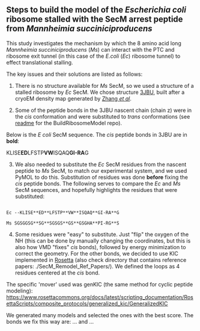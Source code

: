 ## Steps to build the model of the _Escherichia coli_ ribosome stalled with the SecM arrest peptide from _Mannheimia succiniciproducens_

This study investigates the mechanism by which the 8 amino acid long _Mannheimia succiniciproducens_ (_Ms_) can interact with the PTC and ribosome exit tunnel (in this case of the _E.coli_ (_Ec_) ribosome tunnel) to effect translational stalling. 

The key issues and their solutions are listed as follows: 

1. There is no structure available for _Ms_ SecM, so we used a structure of a stalled ribosome by _Ec_ SecM. We chose structure [3JBU](https://www.rcsb.org/structure/3JBU), built after a cryoEM density map generated by [Zhang _et al_](https://elifesciences.org/articles/09684).  

2. Some of the peptide bonds in the 3JBU nascent chain (chain z) were in the _cis_ conformation and were substituted to _trans_ conformations (see [readme](https://github.com/fatipardo/BuildRibosomeModel) for the BuildRibosomeModel repo).

Below is the _E coli_ SecM sequence. The _cis_ peptide bonds in 3JBU are in **bold**: 

KLISE**ED**LFSTP**VW**ISQAQ**GI-RA**G

3. We also needed to substitute the _Ec_ SecM residues from the nascent peptide to _Ms_ SecM, to match our experimental system, and we used PyMOL to do this. 
Substitution of residues was done **before** fixing the _cis_ peptide bonds. The following serves to compare  the _Ec_ and _Ms_ SecM sequences, and hopefully highlights the residues that were substituted: 

```

Ec --KLISE**ED**LFSTP**VW**ISQAQ**GI-RA**G

Ms SGSGGSG**SG**SGSGS**GS**GSGHA**PI-RG**S

```

4. Some residues were "easy" to substitute. 
Just "flip" the oxygen of the NH (this can be done by manually changing the coordinates, but this is also how VMD "fixes" _cis_ bonds), followed by energy minimization to correct the geometry. 
For the other bonds, we decided to use KIC implemented in [Rosetta](https://www.rosettacommons.org/software) (also check directory that contains reference papers: ./SecM_Remodel_Ref_Papers/). We defined the loops as 4 residues centered at the _cis_ bond. 

The specific 'mover' used was genKIC (the same method for cyclic peptide modeling):
https://www.rosettacommons.org/docs/latest/scripting_documentation/RosettaScripts/composite_protocols/generalized_kic/GeneralizedKIC


We generated many models and selected the ones with the best score. The bonds we fix this way are: ... and ... 

